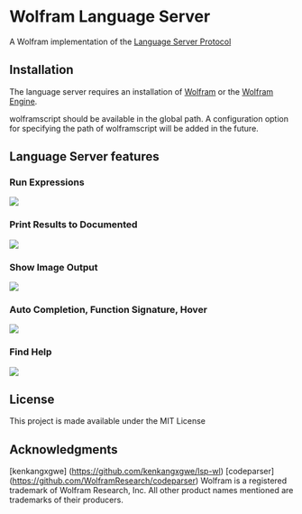 # Wolfram Language Server

A Wolfram implementation of the [Language Server Protocol](https://github.com/Microsoft/language-server-protocol)

## Installation
The language server requires an installation of [Wolfram](https://www.wolfram.com) or the [Wolfram Engine](https://www.wolfram.com/engine/).

wolframscript should be available in the global path. A configuration option for specifying the path of wolframscript will be added in the future.

## Language Server features
### Run Expressions
![](wlsp-results-decoration.gif)

### Print Results to Documented
![](wlsp-print-output.gif)

### Show Image Output
![](wlsp-image-output.gif)

### Auto Completion, Function Signature, Hover
![](wlsp-completions-hover.gif)

### Find Help
![](wlsp-help-others.gif)


## License 
This project is made available under the MIT License

## Acknowledgments 
[kenkangxgwe] (https://github.com/kenkangxgwe/lsp-wl)
[codeparser] (https://github.com/WolframResearch/codeparser)
Wolfram is a registered trademark of Wolfram Research, Inc. All other product names mentioned are trademarks of their producers.
